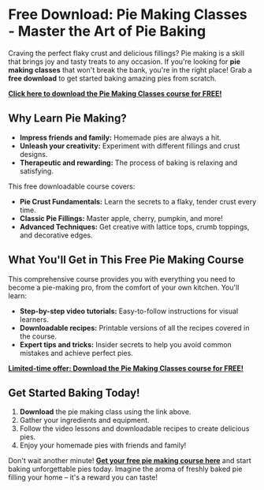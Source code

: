 # Free Download: Pie Making Classes - Master the Art of Pie Baking

Craving the perfect flaky crust and delicious fillings? Pie making is a skill that brings joy and tasty treats to any occasion. If you're looking for **pie making classes** that won't break the bank, you're in the right place!  Grab a **free download** to get started baking amazing pies from scratch.

[**Click here to download the Pie Making Classes course for FREE!**](https://udemywork.com/pie-making-classes)

## Why Learn Pie Making?

*   **Impress friends and family:** Homemade pies are always a hit.
*   **Unleash your creativity:** Experiment with different fillings and crust designs.
*   **Therapeutic and rewarding:**  The process of baking is relaxing and satisfying.

This free downloadable course covers:

*   **Pie Crust Fundamentals:** Learn the secrets to a flaky, tender crust every time.
*   **Classic Pie Fillings:** Master apple, cherry, pumpkin, and more!
*   **Advanced Techniques:** Get creative with lattice tops, crumb toppings, and decorative edges.

## What You'll Get in This Free Pie Making Course

This comprehensive course provides you with everything you need to become a pie-making pro, from the comfort of your own kitchen. You'll learn:

*   **Step-by-step video tutorials:** Easy-to-follow instructions for visual learners.
*   **Downloadable recipes:** Printable versions of all the recipes covered in the course.
*   **Expert tips and tricks:** Insider secrets to help you avoid common mistakes and achieve perfect pies.

[**Limited-time offer: Download the Pie Making Classes course for FREE!**](https://udemywork.com/pie-making-classes)

##  Get Started Baking Today!

1.  **Download** the pie making class using the link above.
2.  Gather your ingredients and equipment.
3.  Follow the video lessons and downloadable recipes to create delicious pies.
4.  Enjoy your homemade pies with friends and family!

Don't wait another minute! **[Get your free pie making course here](https://udemywork.com/pie-making-classes)** and start baking unforgettable pies today. Imagine the aroma of freshly baked pie filling your home – it's a reward you can taste!
